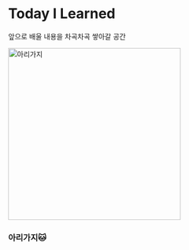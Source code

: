 # Today I Learned

앞으로 배울 내용을 차곡차곡 쌓아갈 공간

<img width="350" src= https://i.esdrop.com/d/f/GQtKpTuAPv/Q0V1iioboX.jpg alt="아리가지">

### 아리가지🐱